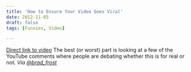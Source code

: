 ```yaml
---
title: 'How to Ensure Your Video Goes Viral'
date: 2012-11-05
draft: false
tags: [Funnies, Video]

---
```


[Direct link to video](http://www.youtube.com/watch?v=tIwH7ptHCWc&feature=youtu.be) The best (or worst) part is looking at a few of the YouTube comments where people are debating whether this is for real or not. _Via [@brad\_frost](http://twitter.com/brad_frost/status/265488825931939840)_